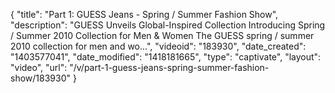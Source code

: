 {
    "title": "Part 1: GUESS Jeans - Spring \/ Summer Fashion Show",
    "description": "GUESS Unveils Global-Inspired Collection Introducing Spring \/ Summer 2010 Collection for Men & Women The GUESS spring \/ summer 2010 collection for men and wo...",
    "videoid": "183930",
    "date_created": "1403577041",
    "date_modified": "1418181665",
    "type": "captivate",
    "layout": "video",
    "url": "\/v\/part-1-guess-jeans-spring-summer-fashion-show\/183930"
}